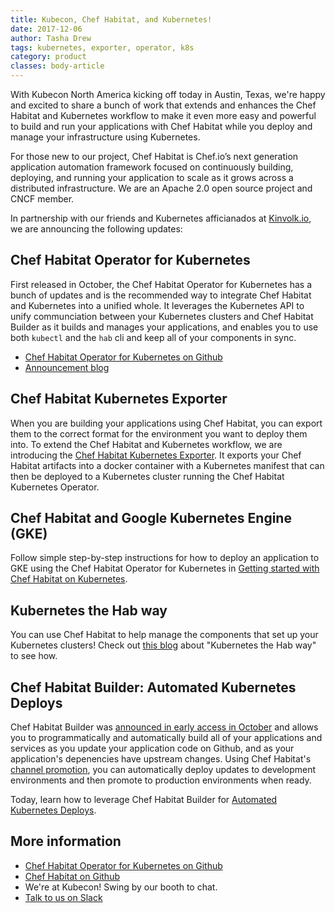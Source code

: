 ```yaml
---
title: Kubecon, Chef Habitat, and Kubernetes!
date: 2017-12-06
author: Tasha Drew
tags: kubernetes, exporter, operator, k8s
category: product
classes: body-article
---
```

With Kubecon North America kicking off today in Austin, Texas, we're happy and excited to share a bunch of work that extends and enhances the Chef Habitat and Kubernetes workflow to make it even more easy and powerful to build and run your applications with Chef Habitat while you deploy and manage your infrastructure using Kubernetes.

For those new to our project, Chef Habitat is Chef.io’s next generation application automation framework focused on continuously building, deploying, and running your application to scale as it grows across a distributed infrastructure. We are an Apache 2.0 open source project and CNCF member.

In partnership with our friends and Kubernetes afficianados at [Kinvolk.io](https://kinvolk.io/), we are announcing the following updates:

## Chef Habitat Operator for Kubernetes

First released in October, the Chef Habitat Operator for Kubernetes has a bunch of updates and is the recommended way to integrate Chef Habitat and Kubernetes into a unified whole. It leverages the Kubernetes API to unify communciation between your Kubernetes clusters and Chef Habitat Builder as it builds and manages your applications, and enables you to use both `kubectl` and the `hab` cli and keep all of your components in sync.

- [Chef Habitat Operator for Kubernetes on Github](https://github.com/habitat-sh/habitat-operator)
- [Announcement blog](https://github.com/habitat-sh/habitat-operator)

## Chef Habitat Kubernetes Exporter

When you are building your applications using Chef Habitat, you can export them to the correct format for the environment you want to deploy them into. To extend the Chef Habitat and Kubernetes workflow, we are introducing the [Chef Habitat Kubernetes Exporter](https://kinvolk.io/blog/2017/12/introducing-the-habitat-kubernetes-exporter/). It exports your Chef Habitat artifacts into a docker container with a Kubernetes manifest that can then be deployed to a Kubernetes cluster running the Chef Habitat Kubernetes Operator.

## Chef Habitat and Google Kubernetes Engine (GKE)

Follow simple step-by-step instructions for how to deploy an application to GKE using the Chef Habitat Operator for Kubernetes in [Getting started with Chef Habitat on Kubernetes](https://kinvolk.io/blog/2017/12/get-started-with-habitat-on-kubernetes/).

## Kubernetes the Hab way

You can use Chef Habitat to help manage the components that set up your Kubernetes clusters! Check out [this blog](https://kinvolk.io/blog/2017/12/kubernetes-the-hab-way/) about "Kubernetes the Hab way" to see how.

## Chef Habitat Builder: Automated Kubernetes Deploys

Chef Habitat Builder was [announced in early access in October](https://www.habitat.sh/blog/2017/10/Habitat-Builder-for-the-People/) and allows you to programmatically and automatically build all of your applications and services as you update your application code on Github, and as your application's depenencies have upstream changes. Using Chef Habitat's [channel promotion](https://www.habitat.sh/docs/using-habitat/continuous-deployment), you can automatically deploy updates to development environments and then promote to production environments when ready.

Today, learn how to leverage Chef Habitat Builder for [Automated Kubernetes Deploys](https://kinvolk.io/blog/2017/12/automated-build-to-kubernetes-with-habitat-builder/).

## More information

- [Chef Habitat Operator for Kubernetes on Github](https://github.com/habitat-sh/habitat-operator)
- [Chef Habitat on Github](https://github.com/habitat-sh/)
- We're at Kubecon! Swing by our booth to chat.
- [Talk to us on Slack](http://slack.habitat.sh)
